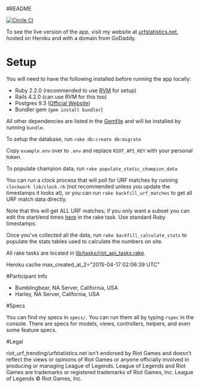 #README

[![Circle CI](https://circleci.com/gh/oniofchaos/riot_urf_trending.png?circle-token=9aff1d88b8467554cc766a99765d365b31caf8b8)](https://circleci.com/gh/oniofchaos/riot_urf_trending)

To see the live version of the app, visit my website at [urfstatistics.net](http://www.urfstatistics.net/), hosted on Heroku and with a domain from GoDaddy.

# Setup
You will need to have the following installed before running the app locally:
* Ruby 2.2.0 (recommended to use [RVM](https://rvm.io/) for setup)
* Rails 4.2.0 (can use RVM for this too)
* Postgres 9.3 ([Official Website](http://www.postgresql.org/))
* Bundler gem (`gem install bundler`)

All other dependencies are listed in the [Gemfile](https://github.com/oniofchaos/riot_urf_trending/blob/master/Gemfile) and will be installed by running `bundle`. 

To setup the database, run `rake db:create db:migrate`

Copy `example.env` over to `.env` and replace `RIOT_API_KEY` with your personal token.

To populate champion data, run `rake populate_static_champion_data`

You can run a clock process that will poll for URF matches by running `clockwork lib/clock.rb` (not recommended unless you update the timestamps it looks at), 
or you can run `rake backfill_urf_matches` to get all URF match data directly.

Note that this will get ALL URF matches; if you only want a subset you can edit the start/end times [here](https://github.com/oniofchaos/riot_urf_trending/blob/master/lib/tasks/riot_api_tasks.rake#L71) in the rake task. Use standard Ruby timestamps.

Once you've collected all the data, run `rake backfill_calculate_stats` to populate the stats tables 
used to calculate the numbers on site.

All rake tasks are located in [lib/tasks/riot_api_tasks.rake](https://github.com/oniofchaos/riot_urf_trending/blob/master/lib/tasks/riot_api_tasks.rake).

Heroku cache max_created_at_2="2015-04-17 02:06:39 UTC"

#Participant Info
* Bumblingbear, NA Server, California, USA
* Harley, NA Server, California, USA

#Specs

You can find my specs in `specs/`. You can run them all by typing `rspec` in the console. There are specs for models, views, controllers, helpers, and even some feature specs. 

#Legal

riot_urf_trending/urfstatistics.net isn’t endorsed by Riot Games and doesn’t reflect the views or opinions of
Riot Games or anyone officially involved in producing or managing League of
Legends. League of Legends and Riot Games are trademarks or registered
trademarks of Riot Games, Inc. League of Legends © Riot Games, Inc.
